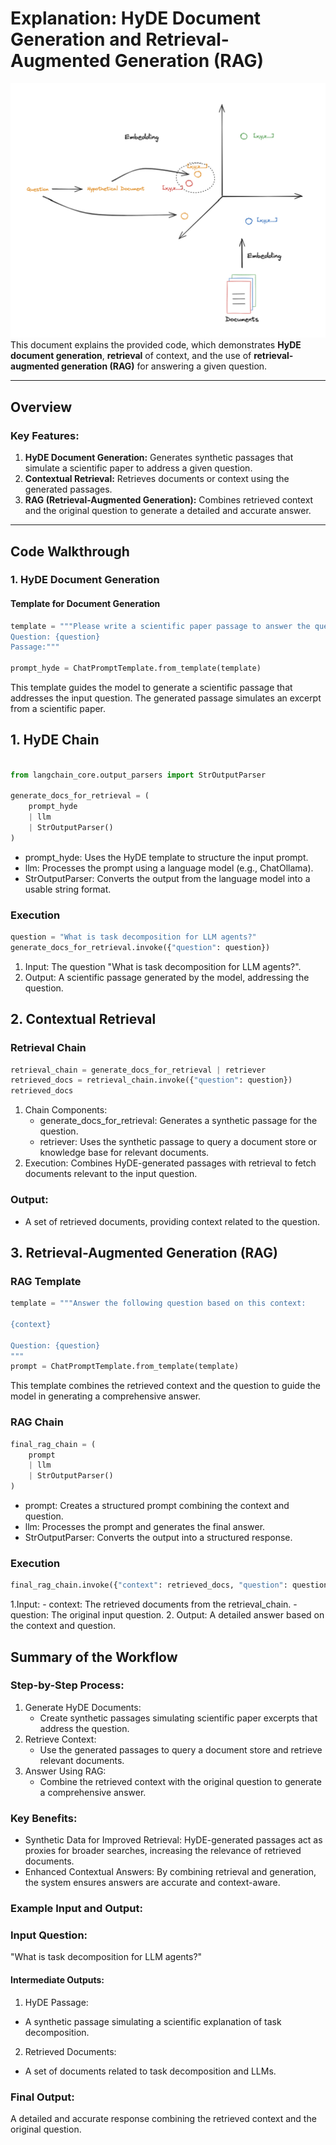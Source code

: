 # Explanation: HyDE Document Generation and Retrieval-Augmented Generation (RAG)
![alt text](hyde.png)
This document explains the provided code, which demonstrates **HyDE document generation**, **retrieval** of context, and the use of **retrieval-augmented generation (RAG)** for answering a given question.

---

## Overview

### Key Features:
1. **HyDE Document Generation:** Generates synthetic passages that simulate a scientific paper to address a given question.
2. **Contextual Retrieval:** Retrieves documents or context using the generated passages.
3. **RAG (Retrieval-Augmented Generation):** Combines retrieved context and the original question to generate a detailed and accurate answer.

---

## Code Walkthrough

### 1. HyDE Document Generation

#### Template for Document Generation
```python
template = """Please write a scientific paper passage to answer the question
Question: {question}
Passage:"""

prompt_hyde = ChatPromptTemplate.from_template(template)
```
This template guides the model to generate a scientific passage that addresses the input question. The generated passage simulates an excerpt from a scientific paper.
## 1. HyDE Chain
```python

from langchain_core.output_parsers import StrOutputParser

generate_docs_for_retrieval = (
    prompt_hyde 
    | llm 
    | StrOutputParser()
)
```
- prompt_hyde: Uses the HyDE template to structure the input prompt.
- llm: Processes the prompt using a language model (e.g., ChatOllama).
- StrOutputParser: Converts the output from the language model into a usable string format.

### Execution
```python
question = "What is task decomposition for LLM agents?"
generate_docs_for_retrieval.invoke({"question": question})
```
1. Input: The question "What is task decomposition for LLM agents?".
2. Output: A scientific passage generated by the model, addressing the question.

## 2. Contextual Retrieval
### Retrieval Chain
```python
retrieval_chain = generate_docs_for_retrieval | retriever
retrieved_docs = retrieval_chain.invoke({"question": question})
retrieved_docs
```
1. Chain Components:
    - generate_docs_for_retrieval: Generates a synthetic passage for the question.
    - retriever: Uses the synthetic passage to query a document store or knowledge base for relevant documents.
2. Execution: Combines HyDE-generated passages with retrieval to fetch documents relevant to the input question.

### Output:

- A set of retrieved documents, providing context related to the question.

## 3. Retrieval-Augmented Generation (RAG)
### RAG Template
```python
template = """Answer the following question based on this context:

{context}

Question: {question}
"""
prompt = ChatPromptTemplate.from_template(template)
```
This template combines the retrieved context and the question to guide the model in generating a comprehensive answer.
### RAG Chain
```python
final_rag_chain = (
    prompt
    | llm
    | StrOutputParser()
)
```
- prompt: Creates a structured prompt combining the context and question.
- llm: Processes the prompt and generates the final answer.
- StrOutputParser: Converts the output into a structured response.

### Execution
```python
final_rag_chain.invoke({"context": retrieved_docs, "question": question})
```
1.Input:
    - context: The retrieved documents from the retrieval_chain.
    -question: The original input question.
2. Output: A detailed answer based on the context and question.

## Summary of the Workflow
### Step-by-Step Process:

1. Generate HyDE Documents:
    - Create synthetic passages simulating scientific paper excerpts that address the question.
2. Retrieve Context:
    - Use the generated passages to query a document store and retrieve relevant documents.
3. Answer Using RAG:
    - Combine the retrieved context with the original question to generate a comprehensive answer.

### Key Benefits:

- Synthetic Data for Improved Retrieval: HyDE-generated passages act as proxies for broader searches, increasing the relevance of retrieved documents.
- Enhanced Contextual Answers: By combining retrieval and generation, the system ensures answers are accurate and context-aware.

### Example Input and Output:
### Input Question:

"What is task decomposition for LLM agents?"
#### Intermediate Outputs:

1. HyDE Passage:
- A synthetic passage simulating a scientific explanation of task decomposition.
2. Retrieved Documents:
- A set of documents related to task decomposition and LLMs.

### Final Output:

A detailed and accurate response combining the retrieved context and the original question.